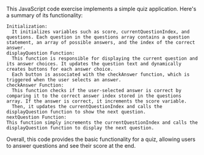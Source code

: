 This JavaScript code exercise implements a simple quiz application. Here's a summary of its functionality:

    Initialization:
      It initializes variables such as score, currentQuestionIndex, and questions. Each question in the questions array contains a question statement, an array of possible answers, and the index of the correct answer.
    displayQuestion Function:
      This function is responsible for displaying the current question and its answer choices. It updates the question text and dynamically creates buttons for each answer choice.
      Each button is associated with the checkAnswer function, which is triggered when the user selects an answer.
    checkAnswer Function:
      This function checks if the user-selected answer is correct by comparing it to the correct answer index stored in the questions array. If the answer is correct, it increments the score variable.
      Then, it updates the currentQuestionIndex and calls the displayQuestion function to show the next question.
    nextQuestion Function:
    This function simply increments the currentQuestionIndex and calls the displayQuestion function to display the next question.

Overall, this code provides the basic functionality for a quiz, allowing users to answer questions and see their score at the end.
